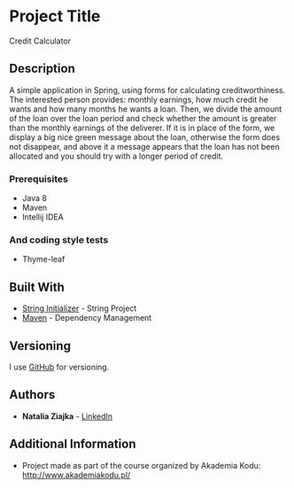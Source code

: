 # Project Title

Credit Calculator

## Description

A simple application in Spring, using forms for calculating creditworthiness. The interested person provides: monthly earnings, how much credit he wants and how many months he wants a loan. Then, we divide the amount of the loan over the loan period and check whether the amount is greater than the monthly earnings of the deliverer. If it is in place of the form, we display a big nice green message about the loan, otherwise the form does not disappear, and above it a message appears that the loan has not been allocated and you should try with a longer period of credit.

### Prerequisites

* Java 8
* Maven
* Intellij IDEA

### And coding style tests

* Thyme-leaf

## Built With

* [String Initializer](http://start.spring.io/ ) - String Project
* [Maven](https://maven.apache.org/) - Dependency Management

## Versioning

I use [GitHub](https://github.com/) for versioning. 

## Authors

* **Natalia Ziajka** - [LinkedIn](https://www.linkedin.com/in/natalia-ziajka-22b7073a/)

## Additional Information

* Project made as part of the course organized by Akademia Kodu: http://www.akademiakodu.pl/
